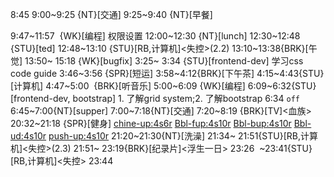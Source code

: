
8:45
9:00~9:25 {NT}[交通]
9:25~9:40 {NT}[早餐]

9:47~11:57  {WK}[编程]<WA> 权限设置
12:00~12:30 {NT}[lunch]
12:30~12:48 {STU}[ted]
12:48~13:10 {STU}[RB,计算机]<失控>(2.2)
13:10~13:38{BRK}[午觉]
13:50~ 15:18 {WK}[bugfix] <WA>
3:25~ 3:34 {STU}[frontend-dev] 学习css code guide
3:46~3:56 {SPR}[短运]
3:58~4:12{BRK}[下午茶]
4:15~4:43{STU}[计算机] <advanced bash>
4:47~5:00  {BRK}[听音乐]
5:00~6:09 {WK}[编程] <WA>
6:09~6:32{STU}[frontend-dev, bootstrap] 1. 了解grid system;2. 了解bootstrap
6:34 `off`
6:45~7:00{NT}[supper]
7:00~7:18{NT}[交通]
7:20~8:19 {BRK}[TV]<血族>
20:32~21:18 {SPR}[健身] <chine-up:4s6r> <Bbl-fup:4s10r> <Bbl-bup:4s10r> <Bbl-ud:4s10r> <push-up:4s10r>
21:20~21:30{NT}[洗澡]
21:34~ 21:51{STU}[RB,计算机]<失控>(2.3)
21:51~ 23:19{BRK}[纪录片]<浮生一日>
23:26  ~23:41{STU}[RB,计算机]<失控>
23:44
